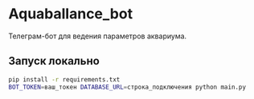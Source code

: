 # Aquaballance_bot

Телеграм-бот для ведения параметров аквариума.

## Запуск локально
```bash
pip install -r requirements.txt
BOT_TOKEN=ваш_токен DATABASE_URL=строка_подключения python main.py

